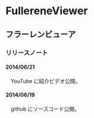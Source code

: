 # FullereneViewer
## フラーレンビューア
### リリースノート

#### 2014/06/21
　YouTube に紹介ビデオ公開。

#### 2014/06/19
　github にソースコード公開。
